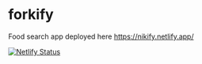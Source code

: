 # forkify
Food search app deployed here https://nikify.netlify.app/

[![Netlify Status](https://api.netlify.com/api/v1/badges/26384fbc-b195-43ce-9796-c11bf6687949/deploy-status)](https://app.netlify.com/sites/nikify/deploys)
